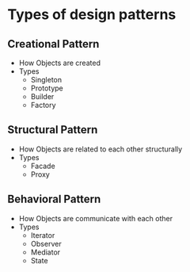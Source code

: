# Types of design patterns

## Creational Pattern
- How Objects are created
- Types
  - Singleton
  - Prototype
  - Builder
  - Factory

## Structural Pattern
- How Objects are related to each other structurally
- Types
  - Facade
  - Proxy

## Behavioral Pattern
- How Objects are communicate with each other
- Types
  - Iterator
  - Observer
  - Mediator
  - State
